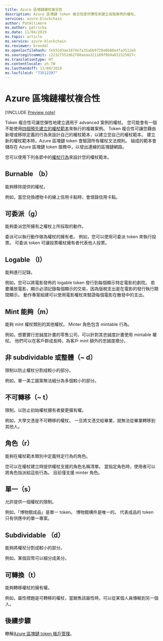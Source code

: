 ```yaml
---
title: Azure 區塊鏈權杖複合性
description: Azure 區塊鏈 token 複合性提供彈性來建立高階案例的權杖。
services: azure-blockchain
author: PatAltimore
ms.author: patricka
ms.date: 11/04/2019
ms.topic: article
ms.service: azure-blockchain
ms.reviewer: brendal
ms.openlocfilehash: fe932d3ae1874e7a35abb9729a0b80e4fa3512eb
ms.sourcegitcommit: c22327552d62f88aeaa321189f9b9a631525027c
ms.translationtype: HT
ms.contentlocale: zh-TW
ms.lasthandoff: 11/04/2019
ms.locfileid: "73512297"
---
```

# <a name="azure-blockchain-tokens-composability"></a>Azure 區塊鏈權杖複合性

[!INCLUDE [Preview note](./includes/preview.md)]

Token 複合性可讓您彈性地建立適用于 advanced 案例的權杖。 您可能會有一個不能使用[四個預先建立的權杖範本](templates.md#base-token-types)來執行的複雜案例。 Token 複合性可讓您藉由新增或移除定義的行為來設計自己的權杖範本，以建立您自己的權杖範本。 建立新的權杖範本時，Azure 區塊鏈 token 會驗證所有權杖文法規則。 組成的範本會儲存在 Azure 區塊鏈 token 服務中，以發出連線的區塊鏈網路。

您可以使用下列各節中的[權杖行為](templates.md#token-behaviors)來設計您的權杖範本。

## <a name="burnable-b"></a>Burnable （b）

能夠移除提供的權杖。

例如，當您兌換禮物卡的線上信用卡點時，會燒錄信用卡點。

## <a name="delegable-g"></a>可委派（g）

能夠委派您所擁有之權杖上所採取的動作。

委派可以執行動作做為權杖的擁有者。 例如，您可以使用可委派 token 來執行投票。 可委派 token 可讓投票權杖擁有者代表他人投票。

## <a name="logable-l"></a>Logable （l）

能夠進行記錄。

例如，您可以將電影發佈的 logable token 發行到每個顯示特定電影的劇院。 若要播放電影，顯示必須記錄每個顯示的交易，因為版稅支出是在電影的發行執行期間顯示。 動作專案組建可以使用電影權杖來驗證每個電影在散發中的支出。

## <a name="mint-able-m"></a>Mint 能夠（m）

能夠 mint 權杖類別的其他權杖。 Minter 角色包含 mintable 行為。

例如，想要實行忠誠度計畫的零售公司，可以針對其忠誠度計畫使用 mintable 權杖。 他們可以在客戶群成長時，為客戶 mint 額外的忠誠度積分。  

## <a name="non-subdividable-or-whole-d"></a>非 subdividable 或整體（~ d）

限制以防止權杖分割成較小的部分。

例如，單一美工圖案無法細分為多個較小的部分。 

## <a name="non-transferable-t"></a>不可轉移（~ t）

限制，以防止初始權杖擁有者變更擁有權。

例如，大學文憑是不可轉移的權杖。 一旦將文憑交給畢業，就無法從畢業轉移到其他人。

## <a name="roles-r"></a>角色（r）

能夠在權杖範本類別中定義特定行為的角色。

您可以在權杖建立時提供權杖支援的角色名稱清單。 當指定角色時，使用者可以將角色指派給這些行為。 目前僅支援 minter 角色。

## <a name="singleton-s"></a>單一（s）

允許提供一個權杖的限制。

例如，「博物館成品」是單一 token。 博物館構件是唯一的。 代表成品的 token 只有供應中的單一專案。

## <a name="subdividable-d"></a>Subdividable （d）

能夠將權杖分割成較小的部分。

例如，某個貨幣可以細分成美分。

## <a name="transferable-t"></a>可轉換（t）

能夠轉移權杖的擁有權。

例如，屬性標題是可轉移的權杖，當銷售該屬性時，可以從某個人員傳輸到另一個人。

## <a name="next-steps"></a>後續步驟

瞭解[Azure 區塊鏈 token 帳戶管理](account-management.md)。
